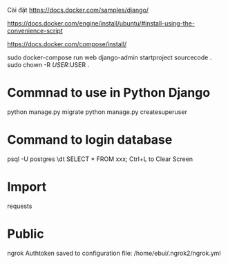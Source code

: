 
Cài đặt
https://docs.docker.com/samples/django/

https://docs.docker.com/engine/install/ubuntu/#install-using-the-convenience-script

https://docs.docker.com/compose/install/

sudo docker-compose run web django-admin startproject sourcecode .
sudo chown -R $USER:$USER .

# Commnad to use in Python Django
python manage.py migrate
python manage.py createsuperuser

# Command to login database
psql -U postgres
\dt
SELECT * FROM xxx;
Ctrl+L to Clear Screen

# Import
requests

# Public
ngrok
Authtoken saved to configuration file: /home/ebui/.ngrok2/ngrok.yml